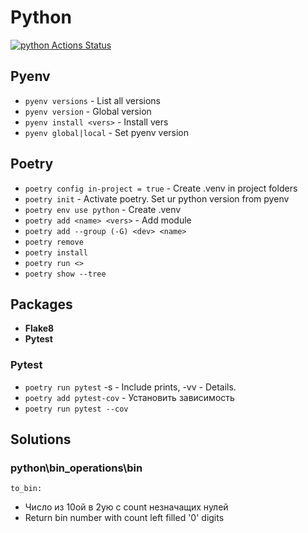 # Python

[![python Actions Status](https://github.com/Pryanik0071/Python/workflows/github-actions-demo/badge.svg)](https://github.com/Pryanik0071/Python/actions)

## Pyenv
+ `pyenv versions` - List all versions
+ `pyenv version` - Global version
+ `pyenv install <vers>` - Install vers
+ `pyenv global|local` - Set pyenv version 

## Poetry
+ `poetry config in-project = true` - Create .venv in project folders
+ `poetry init` - Activate poetry. Set ur python version from pyenv
+ `poetry env use python` - Create .venv
+ `poetry add <name> <vers>` - Add module
+ `poetry add --group (-G) <dev> <name>`
+ `poetry remove`
+ `poetry install`
+ `poetry run <>`
+ `poetry show --tree`

## Packages
+ **Flake8**
+ **Pytest**

### Pytest
+ `poetry run pytest` -s - Include prints, -vv - Details.
+ `poetry add pytest-cov` - Установить зависимость
+ `poetry run pytest --cov`

## Solutions
### python\bin_operations\bin
`to_bin:`
+ Число из 10ой в 2ую с count незначащих нулей
+ Return bin number with count left filled '0' digits
